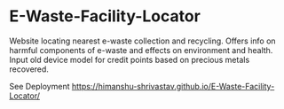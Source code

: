 # E-Waste-Facility-Locator
Website locating nearest e-waste collection and recycling. Offers info on harmful components of e-waste and effects on environment and health. Input old device model for credit points based on precious metals recovered.

See Deployment
https://himanshu-shrivastav.github.io/E-Waste-Facility-Locator/
